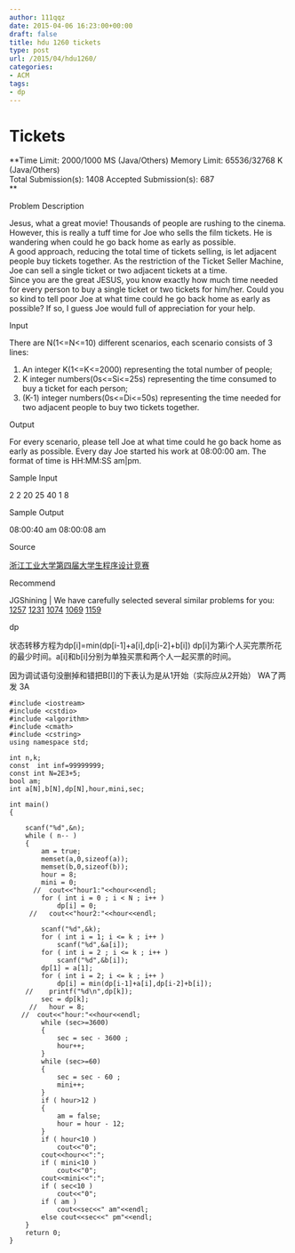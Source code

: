 ```yaml
---
author: 111qqz
date: 2015-04-06 16:23:00+00:00
draft: false
title: hdu 1260 tickets
type: post
url: /2015/04/hdu1260/
categories:
- ACM
tags:
- dp
---
```


# Tickets




**Time Limit: 2000/1000 MS (Java/Others) Memory Limit: 65536/32768 K (Java/Others)  
Total Submission(s): 1408 Accepted Submission(s): 687  
**  
  





Problem Description




Jesus, what a great movie! Thousands of people are rushing to the cinema. However, this is really a tuff time for Joe who sells the film tickets. He is wandering when could he go back home as early as possible.  
A good approach, reducing the total time of tickets selling, is let adjacent people buy tickets together. As the restriction of the Ticket Seller Machine, Joe can sell a single ticket or two adjacent tickets at a time.  
Since you are the great JESUS, you know exactly how much time needed for every person to buy a single ticket or two tickets for him/her. Could you so kind to tell poor Joe at what time could he go back home as early as possible? If so, I guess Joe would full of appreciation for your help.










Input




There are N(1<=N<=10) different scenarios, each scenario consists of 3 lines:  
1) An integer K(1<=K<=2000) representing the total number of people;  
2) K integer numbers(0s<=Si<=25s) representing the time consumed to buy a ticket for each person;  
3) (K-1) integer numbers(0s<=Di<=50s) representing the time needed for two adjacent people to buy two tickets together.










Output




For every scenario, please tell Joe at what time could he go back home as early as possible. Every day Joe started his work at 08:00:00 am. The format of time is HH:MM:SS am|pm.










Sample Input







2
2
20 25
40
1
8














Sample Output







08:00:40 am
08:00:08 am














Source




[浙江工业大学第四届大学生程序设计竞赛](http://acm.hdu.edu.cn/search.php?field=problem&key=&source=1&searchmode=source)










Recommend




JGShining | We have carefully selected several similar problems for you: [1257](http://acm.hdu.edu.cn/showproblem.php?pid=1257) [1231](http://acm.hdu.edu.cn/showproblem.php?pid=1231) [1074](http://acm.hdu.edu.cn/showproblem.php?pid=1074) [1069](http://acm.hdu.edu.cn/showproblem.php?pid=1069) [1159](http://acm.hdu.edu.cn/showproblem.php?pid=1159)










dp




状态转移方程为dp[i]=min(dp[i-1]+a[i],dp[i-2]+b[i])  dp[i]为第i个人买完票所花的最少时间。a[i]和b[i]分别为单独买票和两个人一起买票的时间。




因为调试语句没删掉和错把B[I]的下表认为是从1开始（实际应从2开始） WA了两发 3A








 

    
    #include <iostream>
    #include <cstdio>
    #include <algorithm>
    #include <cmath>
    #include <cstring>
    using namespace std;
    
    int n,k;
    const  int inf=99999999;
    const int N=2E3+5;
    bool am;
    int a[N],b[N],dp[N],hour,mini,sec;
    
    int main()
    {
    
        scanf("%d",&n);
        while ( n-- )
        {
            am = true;
            memset(a,0,sizeof(a));
            memset(b,0,sizeof(b));
            hour = 8;
            mini = 0;
          //  cout<<"hour1:"<<hour<<endl;
            for ( int i = 0 ; i < N ; i++ )
                dp[i] = 0;
         //   cout<<"hour2:"<<hour<<endl;
    
            scanf("%d",&k);
            for ( int i = 1; i <= k ; i++ )
                scanf("%d",&a[i]);
            for ( int i = 2 ; i <= k ; i++ )
                scanf("%d",&b[i]);
            dp[1] = a[1];
            for ( int i = 2; i <= k ; i++ )
                dp[i] = min(dp[i-1]+a[i],dp[i-2]+b[i]);
        //    printf("%d\n",dp[k]);
            sec = dp[k];
         //   hour = 8;
       //  cout<<"hour:"<<hour<<endl;
            while (sec>=3600)
            {
                sec = sec - 3600 ;
                hour++;
            }
            while (sec>=60)
            {
                sec = sec - 60 ;
                mini++;
            }
            if ( hour>12 )
            {
                am = false;
                hour = hour - 12;
            }
            if ( hour<10 )
                cout<<"0";
            cout<<hour<<":";
            if ( mini<10 )
                cout<<"0";
            cout<<mini<<":";
            if ( sec<10 )
                cout<<"0";
            if ( am )
                cout<<sec<<" am"<<endl;
            else cout<<sec<<" pm"<<endl;
        }
        return 0;
    }




